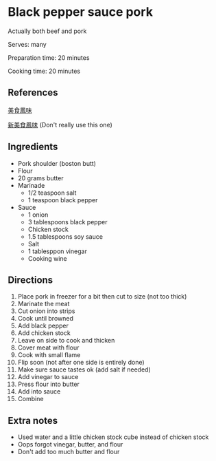 # Black pepper sauce pork

Actually both beef and pork

Serves: many

Preparation time: 20 minutes

Cooking time: 20 minutes

## References

[美食鳳味](https://www.youtube.com/watch?v=WBg3_xjZDPE)

[新美食鳳味](https://www.youtube.com/watch?v=mD0rxUvVd1s) (Don't really use this one)

## Ingredients

- Pork shoulder (boston butt)
- Flour
- 20 grams butter
- Marinade
  - 1/2 teaspoon salt
  - 1 teaspoon black pepper
- Sauce
  - 1 onion
  - 3 tablespoons black pepper
  - Chicken stock
  - 1.5 tablespoons soy sauce
  - Salt
  - 1 tablesppon vinegar
  - Cooking wine

## Directions

1. Place pork in freezer for a bit then cut to size (not too thick)
2. Marinate the meat
3. Cut onion into strips
4. Cook until browned
5. Add black pepper
6. Add chicken stock
7. Leave on side to cook and thicken
8. Cover meat with flour
9. Cook with small flame
10. Flip soon (not after one side is entirely done)
11. Make sure sauce tastes ok (add salt if needed)
12. Add vinegar to sauce
13. Press flour into butter
14. Add into sauce
15. Combine

## Extra notes

- Used water and a little chicken stock cube instead of chicken stock
- Oops forgot vinegar, butter, and flour
- Don't add too much butter and flour
